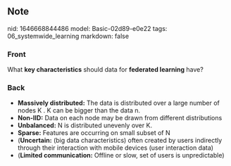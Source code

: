 ## Note
nid: 1646668844486
model: Basic-02d89-e0e22
tags: 06_systemwide_learning
markdown: false

### Front
What <b>key characteristics</b> should data for <b>federated
learning</b> have?

### Back
<ul>
  <li><b>Massively distributed:</b> The data is distributed over a
  large number of nodes K . K can be bigger than the data n.
  <li><b>Non-IID:</b> Data on each node may be drawn from different
  distributions
  <li><b>Unbalanced:</b> N is distributed unevenly over K.
  <li><b>Sparse:</b> Features are occurring on small subset of N
  <li>(<b>Uncertain:</b> (big data characteristics) often created
  by users indirectly through their interaction with mobile devices
  (user interaction data)
  <li>(<b>Limited communication:</b> Offline or slow, set of users
  is unpredictable)
</ul>
